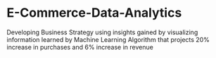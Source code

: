 # E-Commerce-Data-Analytics
Developing Business Strategy using insights gained by visualizing information learned by Machine Learning Algorithm that projects 20% increase in purchases and 6% increase in revenue
